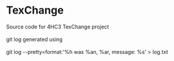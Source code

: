 # TexChange
Source code for 4HC3 TexChange project <br/>
<br/>
git log generated using<br/>
<br/>
git log --pretty=format:'%h was %an, %ar, message: %s' > log.txt
